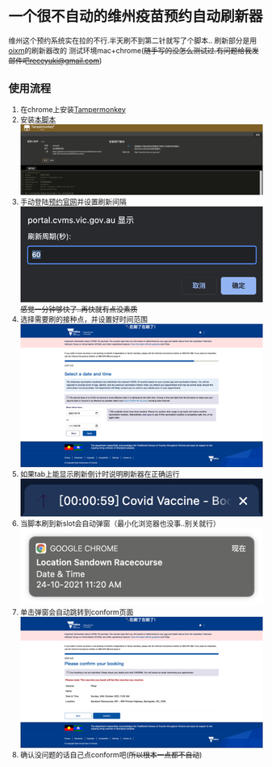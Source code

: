 # 一个很不自动的维州疫苗预约自动刷新器
维州这个预约系统实在拉的不行.半天刷不到第二针就写了个脚本..
刷新部分是用[oixm](https://greasyfork.org/en/scripts/39506-%E8%87%AA%E5%8A%A8%E5%88%B7%E6%96%B0%E9%A1%B5%E9%9D%A2/code)的刷新器改的
测试环境mac+chrome(~~随手写的没怎么测试过.有问题给我发邮件吧<receyuki@gmail.com>~~)
## 使用流程
1. 在chrome上安装[Tampermonkey](https://chrome.google.com/webstore/detail/tampermonkey/dhdgffkkebhmkfjojejmpbldmpobfkfo)
2. 安装[本脚本](https://github.com/receyuki/VicVaccineAutoRefresher/raw/main/VicVaccineAutoRefresher.user.js)![tampermonkey](assets/tampermonkey.png)
3. 手动登陆[预约官网](https://portal.cvms.vic.gov.au/)并设置刷新间隔![interval](assets/interval.png)~~感觉一分钟够快了..再快就有点没素质~~
4. 选择需要刷的接种点，并设置好时间范围![slots](assets/slots.png)
5. 如果tab上能显示刷新倒计时说明刷新器在正确运行![tab](assets/tab.png)
6. 当脚本刷到新slot会自动弹窗（最小化浏览器也没事..别关就行）![notification](assets/notification.png)
7. 单击弹窗会自动跳转到conform页面![conform](assets/conform.png)
8. 确认没问题的话自己点conform吧(~~所以根本一点都不自动~~)